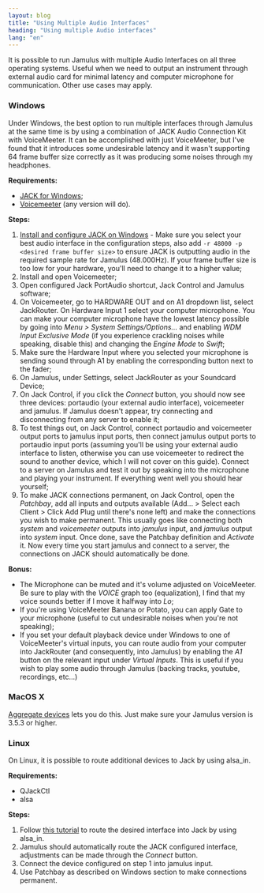 ```yaml
---
layout: blog
title: "Using Multiple Audio Interfaces"
heading: "Using multiple Audio interfaces"
lang: "en"
---
```


It is possible to run Jamulus with multiple Audio Interfaces on all three operating systems. Useful when we need to output an instrument through external audio card for minimal latency and computer microphone for communication. Other use cases may apply.


### Windows

Under Windows, the best option to run multiple interfaces through Jamulus at the same time is by using a combination of JACK Audio Connection Kit with VoiceMeeter. It can be accomplished with just VoiceMeeter, but I've found that it introduces some undesirable latency and it wasn't supporting 64 frame buffer size correctly as it was producing some noises through my headphones.

**Requirements:**
* [JACK for Windows](https://jackaudio.org/downloads/);
* [Voicemeeter](https://www.vb-audio.com/Voicemeeter/banana.htm) (any version will do).

**Steps:**
1. [Install and configure JACK on Windows](https://jackaudio.org/faq/jack_on_windows.html) - Make sure you select your best audio interface in the configuration steps, also add `-r 48000 -p <desired frame buffer size>` to ensure JACK is outputting audio in the required sample rate for Jamulus (48.000Hz). If your frame buffer size is too low for your hardware, you'll need to change it to a higher value;
2. Install and open Voicemeeter;
3. Open configured Jack PortAudio shortcut, Jack Control and Jamulus software;
4. On Voicemeeter, go to HARDWARE OUT and on A1 dropdown list, select JackRouter. On Hardware Input 1 select your computer microphone. You can make your computer microphone have the lowest latency possible by going into _Menu > System Settings/Options..._ and enabling _WDM Input Exclusive Mode_ (if you experience crackling noises while speaking, disable this) and changing the _Engine Mode_ to _Swift_;
5. Make sure the Hardware Input where you selected your microphone is sending sound through A1 by enabling the corresponding button next to the fader;
6. On Jamulus, under Settings, select JackRouter as your Soundcard Device;
7. On Jack Control, if you click the _Connect_ button, you should now see three devices: portaudio (your external audio interface), voicemeeter and jamulus. If Jamulus doesn't appear, try connecting and disconnecting from any server to enable it;
8. To test things out, on Jack Control, connect portaudio and voicemeeter output ports to jamulus input ports, then connect jamulus output ports to portaudio input ports (assuming you'll be using your external audio interface to listen, otherwise you can use voicemeeter to redirect the sound to another device, which I will not cover on this guide). Connect to a server on Jamulus and test it out by speaking into the microphone and playing your instrument. If everything went well you should hear yourself;
9. To make JACK connections permanent, on Jack Control, open the _Patchbay_, add all inputs and outputs available (Add... > Select each Client > Click Add Plug until there's none left) and make the connections you wish to make permanent. This usually goes like connecting both _system_ and _voicemeeter_ outputs into _jamulus_ input, and _jamulus_ output into _system_ input. Once done, save the Patchbay definition and _Activate_ it. Now every time you start jamulus and connect to a server, the connections on JACK should automatically be done.

**Bonus:**

* The Microphone can be muted and it's volume adjusted on VoiceMeeter. Be sure to play with the _VOICE_ graph too (equalization), I find that my voice sounds better if I move it halfway into _Lo_;
* If you're using VoiceMeeter Banana or Potato, you can apply Gate to your microphone (useful to cut undesirable noises when you're not speaking);
* If you set your default playback device under Windows to one of VoiceMeeter's virtual inputs, you can route audio from your computer into JackRouter (and consequently, into Jamulus) by enabling the _A1_ button on the relevant input under _Virtual Inputs_. This is useful if you wish to play some audio through Jamulus (backing tracks, youtube, recordings, etc...)


### MacOS X

[Aggregate devices](https://support.apple.com/en-us/HT202000) lets you do this. Just make sure your Jamulus version is 3.5.3 or higher.


### Linux

On Linux, it is possible to route additional devices to Jack by using alsa_in.

**Requirements:**

* QJackCtl
* alsa

**Steps:**
1. Follow [this tutorial](https://www.penguinproducer.com/Blog/2011/11/using-multiple-devices-with-jack/) to route the desired interface into Jack by using alsa_in.
2. Jamulus should automatically route the JACK configured interface, adjustments can be made through the _Connect_ button.
3. Connect the device configured on step 1 into jamulus input.
4. Use Patchbay as described on Windows section to make connections permanent.

